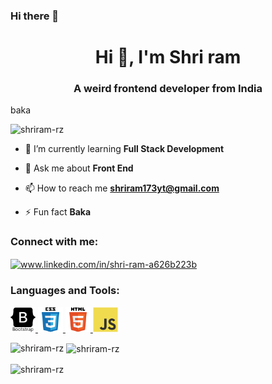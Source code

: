 ### Hi there 👋
<h1 align="center">Hi 👋, I'm Shri ram</h1>
<h3 align="center">A weird frontend developer from India</h3>
<p>baka</p>

<p align="left"> <img src="https://komarev.com/ghpvc/?username=shriram-rz&label=Profile%20views&color=0e75b6&style=flat" alt="shriram-rz" /> </p>

- 🌱 I’m currently learning **Full Stack Development**

- 💬 Ask me about **Front End**

- 📫 How to reach me **shriram173yt@gmail.com**

- ⚡ Fun fact **Baka**

<h3 align="left">Connect with me:</h3>
<p align="left">
<a href="https://linkedin.com/in/www.linkedin.com/in/shri-ram-a626b223b" target="blank"><img align="center" src="https://raw.githubusercontent.com/rahuldkjain/github-profile-readme-generator/master/src/images/icons/Social/linked-in-alt.svg" alt="www.linkedin.com/in/shri-ram-a626b223b" height="30" width="40" /></a>
</p>

<h3 align="left">Languages and Tools:</h3>
<p align="left"> <a href="https://getbootstrap.com" target="_blank" rel="noreferrer"> <img src="https://raw.githubusercontent.com/devicons/devicon/master/icons/bootstrap/bootstrap-plain-wordmark.svg" alt="bootstrap" width="40" height="40"/> </a> <a href="https://www.w3schools.com/css/" target="_blank" rel="noreferrer"> <img src="https://raw.githubusercontent.com/devicons/devicon/master/icons/css3/css3-original-wordmark.svg" alt="css3" width="40" height="40"/> </a> <a href="https://www.w3.org/html/" target="_blank" rel="noreferrer"> <img src="https://raw.githubusercontent.com/devicons/devicon/master/icons/html5/html5-original-wordmark.svg" alt="html5" width="40" height="40"/> </a> <a href="https://developer.mozilla.org/en-US/docs/Web/JavaScript" target="_blank" rel="noreferrer"> <img src="https://raw.githubusercontent.com/devicons/devicon/master/icons/javascript/javascript-original.svg" alt="javascript" width="40" height="40"/> </a> </p>

<p><img align="left" src="https://github-readme-stats.vercel.app/api/top-langs?username=shriram-rz&show_icons=true&locale=en&layout=compact" alt="shriram-rz" /></p>

<p>&nbsp;<img align="center" src="https://github-readme-stats.vercel.app/api?username=shriram-rz&show_icons=true&locale=en" alt="shriram-rz" /></p>

<p><img align="center" src="https://github-readme-streak-stats.herokuapp.com/?user=shriram-rz&" alt="shriram-rz" /></p>

